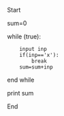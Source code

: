 Start 

sum=0

while (true):
        
        input inp
        if(inp=='x'):
            break
        sum=sum+inp
end while

print sum

End